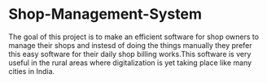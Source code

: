 # Shop-Management-System
The goal of this project is to make an efficient software for shop owners to manage their shops and instesd of doing the things manually they prefer this easy software for their daily shop billing works.This software is very useful in the rural areas where digitalization is yet taking place like many cities in India. 
